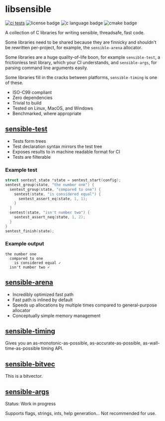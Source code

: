 <!--
SPDX-FileCopyrightText: 2023 The libsensible Authors

SPDX-License-Identifier: CC0-1.0
-->

# libsensible

[![ci tests](https://img.shields.io/github/actions/workflow/status/414owen/libsensible/tests.yml)](https://github.com/414owen/libsensible/actions/workflows/tests.yml)
![license badge](https://img.shields.io/github/license/414owen/libsensible)
![c language badge](https://img.shields.io/badge/-C99-blue?logo=c)
![cmake badge](https://img.shields.io/badge/-cmake-blue?logo=cmake)

A collection of C libraries for writing sensible, threadsafe, fast code.

Some libraries need to be shared because they are finnicky and shouldn't be
rewritten per-project, for example, the `sensible-arena` allocator.

Some libraries are a huge quality-of-life boon, for example `sensible-test`,
a frictionless test library, which your CI understands, and `sensible-args`,
for parsing command line arguments easily.

Some libraries fill in the cracks between platforms, `sensible-timing` is one of these.

* ISO-C99 compliant
* Zero dependencies
* Trivial to build
* Tested on Linux, MacOS, and Windows
* Benchmarked, where appropriate

## [sensible-test](./sensible-test)

* Tests form trees
* Test declaration syntax mirrors the test tree
* Exposes results to in machine readable format for CI
* Tests are filterable

### Example test

```C
struct sentest_state *state = sentest_start(config);
sentest_group(state, "the number one") {
  sentest_group(state, "compared to one") {
    sentest(state, "is considered equal") {
      sentest_assert_eq(state, 1, 1);
    }
  }
  sentest(state, "isn't number two") {
    sentest_assert_neq(state, 1, 2);
  }
}
sentest_finish(state);
```

### Example output

```
the number one
  compared to one
    is considered equal ✓
  isn't number two ✓
```

## [sensible-arena](./sensible-allocators/sensible-arena)

* Incredibly optimized fast path
* Fast path is inlined by default
* Speeds up allocations by multiple times compared to general-purpose allocator
* Conceptually simple memory management

## [sensible-timing](./sensible-timing)

Gives you an as-monotonic-as-possible, as-accurate-as-possible,
as-wall-time-as-possible timing API.

## [sensible-bitvec](./sensible-bitvec)

This is a bitvector.

## [sensible-args](./sensible-args)

Status: Work in progress

Supports flags, strings, ints, help generation...
Not recommended for use.
